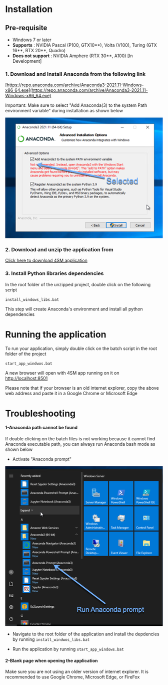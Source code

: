 # Installation 

## Pre-requisite
- Windows 7 or later
- **Supports** : NVIDIA Pascal (P100, GTX10**), Volta (V100), Turing (GTX 16**, RTX 20**, Quadro)
- **Does not support** : NVIDIA Amphere (RTX 30**, A100) [In Development]

### 1. Download and Install Anaconda from the following link

[https://repo.anaconda.com/archive/Anaconda3-2021.11-Windows-x86_64.exe](https://repo.anaconda.com/archive/Anaconda3-2021.11-Windows-x86_64.exe)


Important: Make sure to select "Add Anaconda(3) to the system Path environment variable" during installation as shown below

![](anaconda_path.png)  

### 2. Download and unzip  the application from

[Click here to download 4SM application](https://github.com/SharifAmit/4SM/archive/refs/heads/st5.zip)


### 3. Install Python libraries dependencies 

In the root folder of the unzipped project, double click on the following script
```
install_windows_libs.bat
```
This step will create Anaconda's environment and install all python dependencies


# Running the application
To run your application, simply double click on the batch script in the root folder of the project
```
start_app_windwos.bat
```
A new browser will open with 4SM app running on it on
[http://localhost:8501](http://localhost:8501)

Please note that if your browser is an old internet explorer, copy the above web address and paste it in a Google Chrome or Microsoft Edge

# Troubleshooting
 
#### 1-Anaconda path cannot be found
If double clicking on the batch files is not working because it cannot find Anaconda executable path, you can always run Anaconda bash mode as shown below

- Activate "Anaconda prompt"

![](anaconda_prompt.png)  

- Navigate to the root folder of the application and install the depdencies by running ```install_windwos_libs.bat```

- Run the application by running ```start_app_windows.bat```

#### 2-Blank page when opening the application

Make sure you are not using an older version of internet explorer. It is recommended to use Google Chrome, Microsoft Edge, or FireFox
